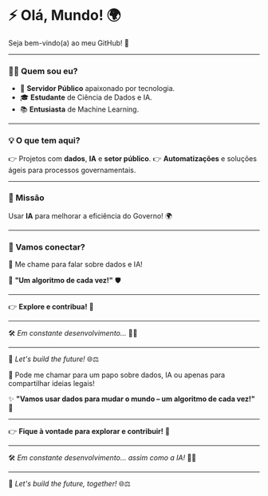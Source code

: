 # ⚡ **Olá, Mundo!** 🌍

Seja bem-vindo(a) ao meu GitHub! 🤖

---

### 👨‍💼 Quem sou eu?

- 👷 **Servidor Público** apaixonado por tecnologia.
- 🎓 **Estudante** de Ciência de Dados e IA.
- 📚 **Entusiasta** de Machine Learning.

---

### 💡 O que tem aqui?

👉 Projetos com **dados**, **IA** e **setor público**.
👉 **Automatizações** e soluções ágeis para processos governamentais.

---

### 🚀 Missão

Usar **IA** para melhorar a eficiência do Governo! 🌍

---

### 🫶 Vamos conectar?

📩 Me chame para falar sobre dados e IA!

🌟 **"Um algoritmo de cada vez!"** 🛡

---

👉 **Explore e contribua!** 🌟

---

🛠️ *Em constante desenvolvimento...* 🧑‍💻

---

🌟 *Let's build the future!* 🌐⚖️


📩 Pode me chamar para um papo sobre dados, IA ou apenas para compartilhar ideias legais!

✨ **"Vamos usar dados para mudar o mundo – um algoritmo de cada vez!"** 🌟

---

👉 **Fique à vontade para explorar e contribuir!** 🌟

---

🛠️ *Em constante desenvolvimento... assim como a IA!* 🧑‍💻

---

🌟 *Let's build the future, together!* 🌐⚖️



<!---
jonatasbx/jonatasbx is a ✨ special ✨ repository because its `README.md` (this file) appears on your GitHub profile.
You can click the Preview link to take a look at your changes.
--->
